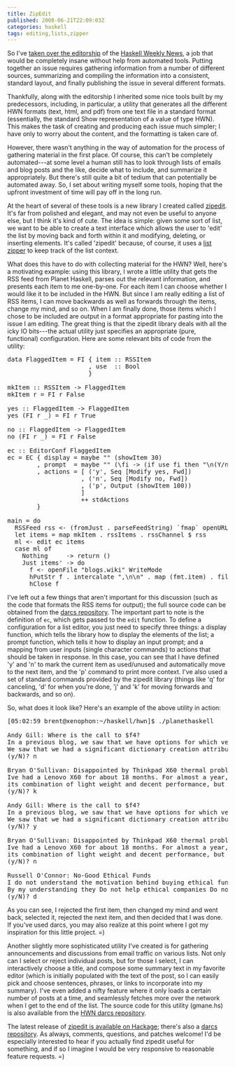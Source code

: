 ```yaml
---
title: ZipEdit
published: 2008-06-21T22:09:03Z
categories: haskell
tags: editing,lists,zipper
---
```


So I've <a href="http://sequence.complete.org/hwn/20080611">taken over the editorship</a> of the <a href="http://haskell.org/haskellwiki/Haskell_Weekly_News">Haskell Weekly News</a>, a job that would be completely insane without help from automated tools.  Putting together an issue requires gathering information from a number of different sources, summarizing and compiling the information into a consistent, standard layout, and finally publishing the issue in several different formats.  

Thankfully, along with the editorship I inherited some nice tools built by my predecessors, including, in particular, a utility that generates all the different HWN formats (text, html, and pdf) from one text file in a standard format (essentially, the standard Show representation of a value of type HWN).  This makes the task of creating and producing each issue much simpler; I have only to worry about the content, and the formatting is taken care of.

However, there wasn't anything in the way of automation for the process of gathering material in the first place.  Of course, this can't be completely automated---at some level a human still has to look through lists of emails and blog posts and the like, decide what to include, and summarize it appropriately.  But there's still quite a bit of tedium that can potentially be automated away.  So, I set about writing myself some tools, hoping that the upfront investment of time will pay off in the long run.

At the heart of several of these tools is a new library I created called <a href="http://hackage.haskell.org/cgi-bin/hackage-scripts/package/zipedit">zipedit</a>.  It's far from polished and elegant, and may not even be useful to anyone else, but I think it's kind of cute.  The idea is simple: given some sort of list, we want to be able to create a text interface which allows the user to 'edit' the list by moving back and forth within it and modifying, deleting, or inserting elements.  It's called 'zipedit' because, of course, it uses a <a href="http://haskell.org/haskellwiki/Zipper">list zipper</a> to keep track of the list context.

What does this have to do with collecting material for the HWN?  Well, here's a motivating example: using this library, I wrote a little utility that gets the RSS feed from Planet Haskell, parses out the relevant information, and presents each item to me one-by-one.  For each item I can choose whether I would like it to be included in the HWN.  But since I am really editing a list of RSS items, I can move backwards as well as forwards through the items, change my mind, and so on.  When I am finally done, those items which I chose to be included are output in a format appropriate for pasting into the issue I am editing.  The great thing is that the zipedit library deals with all the icky IO bits---the actual utility just specifies an appropriate (pure, functional) configuration.  Here are some relevant bits of code from the utility:

<pre>
data FlaggedItem = FI { item :: RSSItem
                      , use  :: Bool
                      }

mkItem :: RSSItem -&gt; FlaggedItem
mkItem r = FI r False

yes :: FlaggedItem -&gt; FlaggedItem
yes (FI r _) = FI r True

no :: FlaggedItem -&gt; FlaggedItem
no (FI r _) = FI r False

ec :: EditorConf FlaggedItem
ec = EC { display = maybe "" (showItem 30)
        , prompt  = maybe "" (\fi -&gt; (if use fi then "\n(Y/n)" else "\n(y/N)") ++ "? ")
        , actions = [ ('y', Seq [Modify yes, Fwd])
                    , ('n', Seq [Modify no, Fwd])
                    , ('p', Output (showItem 100))
                    ]
                    ++ stdActions
        }

main = do
  RSSFeed rss &lt;- (fromJust . parseFeedString) `fmap` openURL url
  let items = map mkItem . rssItems . rssChannel $ rss
  ml &lt;- edit ec items
  case ml of
    Nothing     -&gt; return ()
    Just items' -&gt; do
      f &lt;- openFile "blogs.wiki" WriteMode
      hPutStr f . intercalate ",\n\n" . map (fmt.item) . filter use $ items'
      hClose f
</pre>

I've left out a few things that aren't important for this discussion (such as the code that formats the RSS items for output); the full source code can be obtained from the <a href="http://code.haskell.org/~byorgey/code/hwn/">darcs repository</a>.  The important part to note is the definition of <code>ec</code>, which gets passed to the <code>edit</code> function.  To define a configuration for a list editor, you just need to specify three things: a display function, which tells the library how to display the elements of the list; a prompt function, which tells it how to display an input prompt; and a mapping from user inputs (single character commands) to actions that should be taken in response.  In this case, you can see that I have defined 'y' and 'n' to mark the current item as used/unused and automatically move to the next item, and the 'p' command to print more context.  I've also used a set of standard commands provided by the zipedit library (things like 'q' for canceling, 'd' for when you're done, 'j' and 'k' for moving forwards and backwards, and so on).  

So, what does it look like?  Here's an example of the above utility in action:

<pre>
[05:02:59 brent@xenophon:~/haskell/hwn]$ ./planethaskell 

Andy Gill: Where is the call to $f4?
In a previous blog, we saw that we have options for which version of core we examine. 
We saw that we had a significant dictionary creation attributed cost, beneath unvector2D.
(y/N)? n

Bryan O'Sullivan: Disappointed by Thinkpad X60 thermal problems
Ive had a Lenovo X60 for about 18 months. For almost a year, I was well pleased with 
its combination of light weight and decent performance, but then it developed
(y/N)? k

Andy Gill: Where is the call to $f4?
In a previous blog, we saw that we have options for which version of core we examine.
We saw that we had a significant dictionary creation attributed cost, beneath unvector2D.
(y/N)? y

Bryan O'Sullivan: Disappointed by Thinkpad X60 thermal problems
Ive had a Lenovo X60 for about 18 months. For almost a year, I was well pleased with 
its combination of light weight and decent performance, but then it developed
(y/N)? n

Russell O'Connor: No-Good Ethical Funds
I do not understand the motivation behind buying ethical funds. They seem like a bad idea. 
By my understanding they Do not help ethical companies Do not hinder unethical companies
(y/N)? d
</pre>

As you can see, I rejected the first item, then changed my mind and went back, selected it, rejected the next item, and then decided that I was done.  If you've used darcs, you may also realize at this point where I got my inspiration for this little project. =)

Another slightly more sophisticated utility I've created is for gathering announcements and discussions from email traffic on various lists.  Not only can I select or reject individual posts, but for those I select, I can interactively choose a title, and compose some summary text in my favorite editor (which is initially populated with the text of the post, so I can easily pick and choose sentences, phrases, or links to incorporate into my summary).  I've even added a nifty feature where it only loads a certain number of posts at a time, and seamlessly fetches more over the network when I get to the end of the list.  The source code for this utility (gmane.hs) is also available from the <a href="http://code.haskell.org/~byorgey/code/hwn/">HWN darcs repository</a>.

The latest release of <a href="http://hackage.haskell.org/cgi-bin/hackage-scripts/package/zipedit">zipedit is available on Hackage</a>; there's also a <a href="http://code.haskell.org/~byorgey/code/zipedit">darcs repository</a>.  As always, comments, questions, and patches welcome!  I'd be especially interested to hear if you actually find zipedit useful for something, and if so I imagine I would be very responsive to reasonable feature requests. =)

